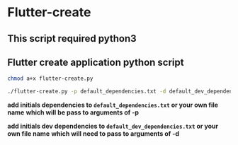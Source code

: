 # Flutter-create

## This script required python3

## Flutter create application python script
```bash
chmod a+x flutter-create.py
```

```bash
./flutter-create.py -p default_dependencies.txt -d default_dev_dependencies.txt -o com.exampleapp.app -n testapp
```

**add initials dependencies to `default_dependencies.txt` or your own file name**
**which will be pass to arguments of -p**

**add initials dev dependencies to `default_dev_dependencies.txt` or your own file name**
**which will need to pass to arguments of -d**